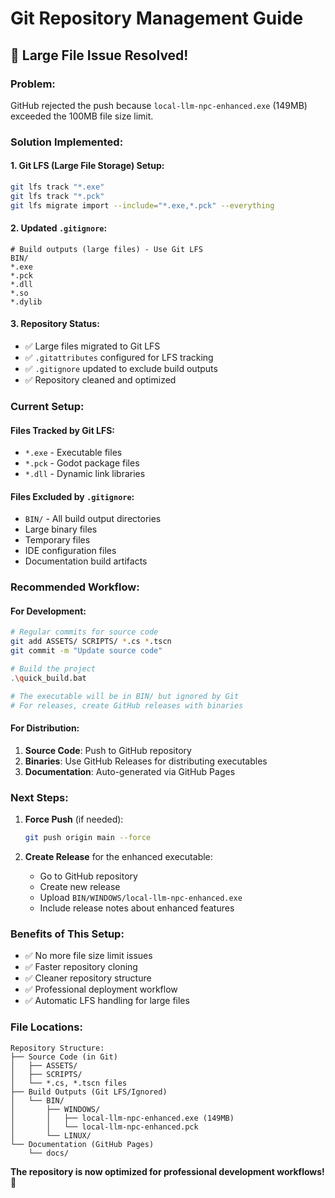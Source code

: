 # Git Repository Management Guide

## 🚨 **Large File Issue Resolved!**

### **Problem:**
GitHub rejected the push because `local-llm-npc-enhanced.exe` (149MB) exceeded the 100MB file size limit.

### **Solution Implemented:**

#### 1. **Git LFS (Large File Storage) Setup:**
```bash
git lfs track "*.exe"
git lfs track "*.pck" 
git lfs migrate import --include="*.exe,*.pck" --everything
```

#### 2. **Updated `.gitignore`:**
```gitignore
# Build outputs (large files) - Use Git LFS
BIN/
*.exe
*.pck
*.dll
*.so
*.dylib
```

#### 3. **Repository Status:**
- ✅ Large files migrated to Git LFS
- ✅ `.gitattributes` configured for LFS tracking
- ✅ `.gitignore` updated to exclude build outputs
- ✅ Repository cleaned and optimized

### **Current Setup:**

#### **Files Tracked by Git LFS:**
- `*.exe` - Executable files
- `*.pck` - Godot package files  
- `*.dll` - Dynamic link libraries

#### **Files Excluded by `.gitignore`:**
- `BIN/` - All build output directories
- Large binary files
- Temporary files
- IDE configuration files
- Documentation build artifacts

### **Recommended Workflow:**

#### **For Development:**
```bash
# Regular commits for source code
git add ASSETS/ SCRIPTS/ *.cs *.tscn
git commit -m "Update source code"

# Build the project
.\quick_build.bat

# The executable will be in BIN/ but ignored by Git
# For releases, create GitHub releases with binaries
```

#### **For Distribution:**
1. **Source Code**: Push to GitHub repository
2. **Binaries**: Use GitHub Releases for distributing executables
3. **Documentation**: Auto-generated via GitHub Pages

### **Next Steps:**

1. **Force Push** (if needed):
   ```bash
   git push origin main --force
   ```

2. **Create Release** for the enhanced executable:
   - Go to GitHub repository
   - Create new release
   - Upload `BIN/WINDOWS/local-llm-npc-enhanced.exe`
   - Include release notes about enhanced features

### **Benefits of This Setup:**
- ✅ No more file size limit issues
- ✅ Faster repository cloning
- ✅ Cleaner repository structure
- ✅ Professional deployment workflow
- ✅ Automatic LFS handling for large files

### **File Locations:**
```
Repository Structure:
├── Source Code (in Git)
│   ├── ASSETS/
│   ├── SCRIPTS/
│   └── *.cs, *.tscn files
├── Build Outputs (Git LFS/Ignored)
│   └── BIN/
│       ├── WINDOWS/
│       │   ├── local-llm-npc-enhanced.exe (149MB)
│       │   └── local-llm-npc-enhanced.pck
│       └── LINUX/
└── Documentation (GitHub Pages)
    └── docs/
```

**The repository is now optimized for professional development workflows!** 🚀
